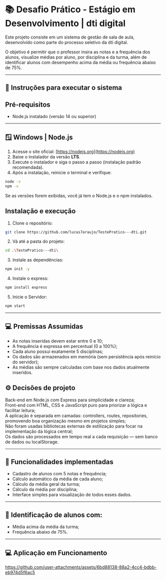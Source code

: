 # 📚 Desafio Prático - Estágio em Desenvolvimento | dti digital

Este projeto consiste em um sistema de gestão de sala de aula, desenvolvido como parte do processo seletivo da dti digital. 

O objetivo é permitir que o professor insira as notas e a frequência dos alunos, visualize médias por aluno, por disciplina e da turma, além de identificar alunos com desempenho acima da média ou frequência abaixo de 75%.

---

## 🚀 Instruções para executar o sistema

## Pré-requisitos
- Node.js instalado (versão 14 ou superior)

---

## 🪟 Windows | Node.js

1. Acesse o site oficial: [https://nodejs.org](https://nodejs.org)
2. Baixe o instalador da versão **LTS**.
3. Execute o instalador e siga o passo a passo (instalação padrão recomendada).
4. Após a instalação, reinicie o terminal e verifique:

```bash
node -v
npm -v
```

Se as versões forem exibidas, você já tem o Node.js e o npm instalados.
   

## Instalação e execução

1. Clone o repositório:
```bash
git clone https://github.com/lucas7araujo/TestePratico---dti.git
```
2. Vá até a pasta do projeto: 
```bash
cd .\TestePratico---dti\
```

3. Instale as dependências: 
```bash
npm init -y
```
4. Instale o express: 
```bash
npm install express
```
5. Inicie o Servidor: 
```bash
npm start
```

---

## 💻 Premissas Assumidas

- As notas inseridas devem estar entre 0 e 10;
- A frequência é expressa em percentual (0 a 100%);
- Cada aluno possui exatamente 5 disciplinas;
- Os dados são armazenados em memória (sem persistência após reinício do servidor);
- As médias são sempre calculadas com base nos dados atualmente inseridos.

## ⚙️ Decisões de projeto

Back-end em Node.js com Express para simplicidade e clareza;<br>
Front-end com HTML, CSS e JavaScript puro para priorizar a lógica e facilitar leitura; <br>
A aplicação é separada em camadas: controllers, routes, repositories, promovendo boa organização mesmo em projetos simples; <br>
Não foram usadas bibliotecas externas de estilização para focar na implementação da lógica central; <br>
Os dados são processados em tempo real a cada requisição — sem banco de dados ou localStorage. <br>

---

## 🧠 Funcionalidades implementadas 

- Cadastro de alunos com 5 notas e frequência;
- Cálculo automático da média de cada aluno;
- Cálculo da média geral da turma;
- Cálculo da média por disciplina;
- Interface simples para visualização de todos esses dados.

---

## 🎯 Identificação de alunos com:

- Média acima da média da turma;
- Frequência abaixo de 75%.
  
---

## 💻 Aplicação em Funcionamento

https://github.com/user-attachments/assets/6bd88138-88a2-4cc4-bdbb-eb974d5f6ac5









